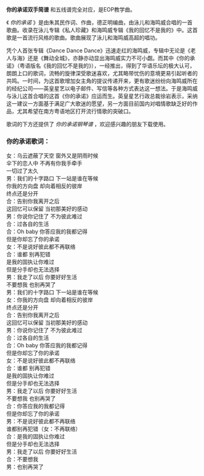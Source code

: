 

**你的承诺双手简谱** 和五线谱完全对应，是EOP教学曲。

《 _你的承诺_
》是由朱其民作词、作曲，德正明编曲，由泳儿和海鸣威合唱的一首歌曲。收录在泳儿专辑《私人珍藏》和海鸣威专辑《我的回忆不是我的》中。这首歌是一首流行风格的歌曲。歌曲展现了泳儿和海鸣威高超的唱功。

凭个人首张专辑《Dance Dance
Dance》迅速走红的海鸣威，专辑中无论是《老人与海》还是《舞动全城》，亦静亦动显出海鸣威实力不可小觑。而其中《你的承诺》（粤语版名《我的回忆不是我的》），一经推出，得到了华语乐坛的极大认可，朗朗上口的歌词，流畅的旋律深受歌迷喜欢，尤其略带忧伤的意境更易引起听者的共鸣。一时间，为这首歌增加女主角的提议传递开来，更有歌迷纷纷向海鸣威所在的经纪公司——英皇星艺以电子邮件、写信等各种方式表达这一想法。于是海鸣威与泳儿这首合唱的这首《你的承诺》应运而生。英皇星艺行政总裁徐岩表示，采纳这一建议一方面基于满足广大歌迷的愿望，另一方面目前国内对唱情歌缺乏好的作品，尤其希望在南方粤语地区打开流行情歌的突破口。

歌词的下方还提供了 _你的承诺钢琴谱_ ，欢迎感兴趣的朋友下载使用。

### 你的承诺歌词：

女：乌云遮蔽了天空 窗外又是阴雨时候  
伞下的恋人中 不再有你我手牵手  
一切过了太久  
男：我们的十字路口 下一站是谁在等候  
你我的方向盘 却向着相反的彼岸  
终点还是分开  
合：告别你我离开之后  
这回忆可以保留 当初那美好的感动  
男：你说你记住了 不为彼此难过  
合：过各自的生活  
合：Oh baby 你答应我的我都记得  
但是你却忘了你的承诺  
女：不是说好彼此都不再联络  
合：谁都 别再犯错  
是我的固执让你难过  
但是分手却也无法选择  
男：我走了以后 你要好好生活  
不要想我 也别再哭了  
男：我们的十字路口 下一站是谁在等候  
女：你我的方向盘 却向着相反的彼岸  
终点还是分开  
合：告别你我离开之后  
这回忆可以保留 当初那美好的感动  
男：你说你记住了 不为彼此难过  
合：过各自的生活  
合：Oh baby 你答应我的我都记得  
但是你却忘了你的承诺  
女：不是说好彼此都不再联络  
合：谁都 别再犯错  
是我的固执让你难过  
但是分手却也无法选择  
男：我走了以后 你要好好生活  
不要想我 也别再哭了  
合：你答应我的我都记得  
但是你却忘了你的承诺  
男：不是说好彼此都不再联络  
谁都别再犯错（女：不再联络）  
合：是我的固执让你难过  
但是分手却也无法选择  
男：我走了以后 你要好好生活  
合：不要想我  
男：也别再哭了

